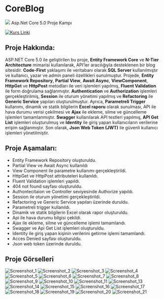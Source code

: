 # CoreBlog
<img src="https://user-images.githubusercontent.com/73097560/115834477-dbab4500-a447-11eb-908a-139a6edaec5c.gif"> 
Asp.Net Core 5.0 Proje Kampı 

  [![Kurs Linki](https://img.shields.io/badge/Kurs%20Linki%20-izlemek%20için%20tıklayın-slateblue)](https://www.youtube.com/playlist?list=PLKnjBHu2xXNNkinaVhPqPZG0ubaLN63ci)


## Proje Hakkında: 
ASP.NET Core 5.0 ile geliştirilen bu proje, **Entity Framework Core** ve **N-Tier Architecture** mimarisi kullanılarak, API’ler aracılığıyla desteklenen bir blog sitesidir. **Code-First** yaklaşımı ile veritabanı olarak **SQL Server** kullanılmıştır ve kullanıcı, yazar ve admin paneli özellikleri sunulmuştur. Projede, **Entity Framework Repository**, **Partial View**, **Await Async**, **ViewComponent**, **HttpGet** ve **HttpPost** metodları ile veri işlemleri yapılmış, **Fluent Validation** ile form doğrulama sağlanmıştır. **Authentication** ve **Authorization** işlemleri gerçekleştirilmiş, **Session** ile oturum yönetimi yapılmış ve **Refactoring** ile **Generic Service** yapıları oluşturulmuştur. Ayrıca, **Parametreli Trigger** kullanımı, dinamik ve statik bilgilerin **Excel raporu** olarak sunulması, API ile hava durumu verisi çekilmesi ve **Ajax** ile ekleme, silme ve güncelleme işlemleri tamamlanmıştır. **Swagger** kullanılarak API testleri yapılmış, **API Get List** işlemleri oluşturulmuş ve **Identity** ile giriş yapan kullanıcıların verilerine erişim sağlanmıştır. Son olarak, **Json Web Token (JWT)** ile güvenli kullanıcı işlemleri yönetilmiştir.
## Proje Aşamaları:
* Entity Framework Repository oluşturuldu.
* Partial View ve Await Async kullanıldı
* View Component ile parametre kullanımı gerçekleştirildi.
* HttpGet ve HttpPost attributeleri kullanıldı.
* Fluent Validation işlemleri yapıldı.
* 404 not found sayfası oluşturuldu.
* Authontecitaion ve Controller seviyesinde Authorize yapıldı.
* Session ile oturum yönetimi gerçekleştirildi.
* Refactoring ve Generic Service yapıları üzerinde duruldu.
* Parametreli trigger kullanıldı.
* Dinamik ve statik bilgilerin Excel olarak rapor oluşturuldu.
* Api ile hava durumu bilgisi çekildi.
* Ajax ile ekleme, silme ve güncelleme işlemi tamamlandı.
* Swagger ve Api Get List işlemleri oluşturuldu.
* Identity ile giriş yapan kişinin verilerini getirme işlemi tamamlandı.
* Acces Denied sayfası oluşturuldu.
* Json web token üzerinde duruldu.

## Proje Görselleri
![Screenshot_1](https://github.com/MirayDurgun/CoreBlog/assets/117771962/25601026-ac6a-411a-ba31-433b73be8e78)
![Screenshot_2](https://github.com/MirayDurgun/CoreBlog/assets/117771962/6d202911-6384-4f65-af4d-71e1c8c787ef)
![Screenshot_3](https://github.com/MirayDurgun/CoreBlog/assets/117771962/4f2c482b-60b4-4b45-9187-f7245575026d)
![Screenshot_4](https://github.com/MirayDurgun/CoreBlog/assets/117771962/b41260b3-e568-44e5-ae68-f178536dd00f)
![Screenshot_5](https://github.com/MirayDurgun/CoreBlog/assets/117771962/bf23570a-7aa6-445e-b9f7-f1b1824a7d64)
![Screenshot_6](https://github.com/MirayDurgun/CoreBlog/assets/117771962/4a42c96d-d264-4ab3-80ee-aa3f4eb038e5)
![Screenshot_7](https://github.com/MirayDurgun/CoreBlog/assets/117771962/d009d2e1-cd0f-4763-a487-abe30c6efb4a)
![Screenshot_8](https://github.com/MirayDurgun/CoreBlog/assets/117771962/3e3d289d-46e9-4cbd-a37e-2f26134d1f78)
![Screenshot_9](https://github.com/MirayDurgun/CoreBlog/assets/117771962/cd4ae1d9-a773-49ad-9f87-3c4040237eec)
![Screenshot_10](https://github.com/MirayDurgun/CoreBlog/assets/117771962/2427659e-0079-421d-b530-9c673b38b067)
![Screenshot_11](https://github.com/MirayDurgun/CoreBlog/assets/117771962/fabcd2e9-3271-4d93-8d91-6567ae3cebff)
![Screenshot_13](https://github.com/MirayDurgun/CoreBlog/assets/117771962/83cec85e-ffd9-4499-b4d4-779bed68d448)
![Screenshot_14](https://github.com/MirayDurgun/CoreBlog/assets/117771962/f057d436-d8ce-45e5-847f-5aed9b3879c5)
![Screenshot_15](https://github.com/MirayDurgun/CoreBlog/assets/117771962/89600750-84af-4062-a7ef-96dddfc324e3)
![Screenshot_16](https://github.com/MirayDurgun/CoreBlog/assets/117771962/4d068a5c-56e6-4109-83b6-a98669b7dcef)
![Screenshot_17](https://github.com/MirayDurgun/CoreBlog/assets/117771962/d505d6b0-64f2-4637-814c-a13dc6ff041f)
![Screenshot_18](https://github.com/MirayDurgun/CoreBlog/assets/117771962/6c95d08d-7925-4a62-892f-7aae5b6abca1)
![Screenshot_19](https://github.com/MirayDurgun/CoreBlog/assets/117771962/9f452314-3814-485b-aa4c-68764a5aa0a0)
![Screenshot_20](https://github.com/MirayDurgun/CoreBlog/assets/117771962/21522b8a-084c-4885-8c31-3e93f38c1247)
![Screenshot_21](https://github.com/MirayDurgun/CoreBlog/assets/117771962/23a57b9a-4010-40af-bb01-066a44b4117f)
